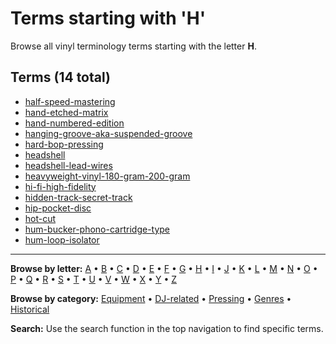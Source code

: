 # Terms starting with 'H'

Browse all vinyl terminology terms starting with the letter **H**.

## Terms (14 total)

- [half-speed-mastering](../terms/h/half-speed-mastering.md)
- [hand-etched-matrix](../terms/h/hand-etched-matrix.md)
- [hand-numbered-edition](../terms/h/hand-numbered-edition.md)
- [hanging-groove-aka-suspended-groove](../terms/h/hanging-groove-aka-suspended-groove.md)
- [hard-bop-pressing](../terms/h/hard-bop-pressing.md)
- [headshell](../terms/h/headshell.md)
- [headshell-lead-wires](../terms/h/headshell-lead-wires.md)
- [heavyweight-vinyl-180-gram-200-gram](../terms/h/heavyweight-vinyl-180-gram-200-gram.md)
- [hi-fi-high-fidelity](../terms/h/hi-fi-high-fidelity.md)
- [hidden-track-secret-track](../terms/h/hidden-track-secret-track.md)
- [hip-pocket-disc](../terms/h/hip-pocket-disc.md)
- [hot-cut](../terms/h/hot-cut.md)
- [hum-bucker-phono-cartridge-type](../terms/h/hum-bucker-phono-cartridge-type.md)
- [hum-loop-isolator](../terms/h/hum-loop-isolator.md)


---

**Browse by letter:** [A](a.md) • [B](b.md) • [C](c.md) • [D](d.md) • [E](e.md) • [F](f.md) • [G](g.md) • [H](h.md) • [I](i.md) • [J](j.md) • [K](k.md) • [L](l.md) • [M](m.md) • [N](n.md) • [O](o.md) • [P](p.md) • [Q](q.md) • [R](r.md) • [S](s.md) • [T](t.md) • [U](u.md) • [V](v.md) • [W](w.md) • [X](x.md) • [Y](y.md) • [Z](z.md)

**Browse by category:** [Equipment](../tags/equipment.md) • [DJ-related](../tags/dj-related.md) • [Pressing](../tags/pressing.md) • [Genres](../tags/genres.md) • [Historical](../tags/historical.md)

**Search:** Use the search function in the top navigation to find specific terms.
